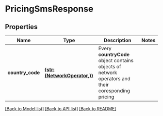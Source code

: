 # PricingSmsResponse


## Properties
Name | Type | Description | Notes
------------ | ------------- | ------------- | -------------
**country_code** | [**{str: (NetworkOperator,)}**](NetworkOperator.md) | Every **countryCode** object contains objects of network operators and their coresponding pricing | 


[[Back to Model list]](../../README.md#models) [[Back to API list]](../../README.md#available-methods) [[Back to README]](../../README.md)


